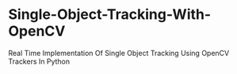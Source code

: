# Single-Object-Tracking-With-OpenCV
Real Time Implementation Of Single Object Tracking Using OpenCV Trackers In Python
